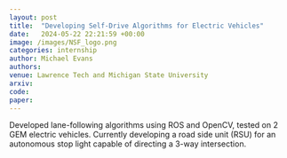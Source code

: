 ```yaml
---
layout: post
title:  "Developing Self-Drive Algorithms for Electric Vehicles"
date:   2024-05-22 22:21:59 +00:00
image: /images/NSF_logo.png
categories: internship
author: Michael Evans
authors:
venue: Lawrence Tech and Michigan State University
arxiv:
code:
paper:
---
```

Developed lane-following algorithms using ROS and OpenCV, tested on 2 GEM electric vehicles. Currently developing a road side unit (RSU) for an autonomous stop light capable of directing a 3-way intersection.
